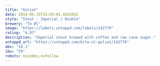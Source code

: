 ```yaml
---
title: "Goliat"
date: 2019-05-15T15:03:01.442501Z
style: "Stout - Imperial / Double"
brewery: "To Øl"
image: "https://labels.untappd.com/labels/142770"
rating: "4.07"
description: "Imperial stout brewed with coffee and raw cane sugar."
untappd_url: "https://untappd.com/b/to-ol-goliat/142770"
abv: "10.1"
ibu: "59"
robots: noindex,nofollow
---
```

